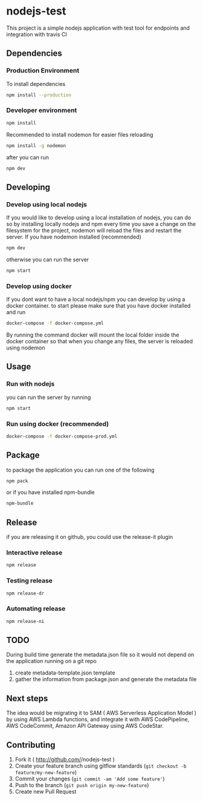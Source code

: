 # nodejs-test
This project is a simple nodejs application with test tool for endpoints and integration with travis CI

## Dependencies
### Production Environment
To install dependencies
```bash
npm install --production
```
### Developer environment
```bash
npm install
```
Recommended to install nodemon for easier files reloading
```bash
npm install -g nodemon
```
after you can run
```bash
npm dev
```


## Developing
### Develop using local nodejs
If you would like to develop using a local installation of nodejs, you can do so by installing locally nodejs and npm
every time you save a change on the filesystem for the project, nodemon will reload the files and restart the server.
If you have nodemon installed (recommended)
```bash
npm dev
```
otherwise you can run the server
```bash
npm start
```

### Develop using docker
If you dont want to have a local nodejs/npm you can develop by using a docker container.
to start please make sure that you have docker installed and run
```bash
docker-compose -f docker-compose.yml
```
By running the command docker will mount the local folder inside the docker container so that when you change any files,
the server is reloaded using nodemon

## Usage
### Run with nodejs
you can run the server by running
```bash
npm start
```
### Run using docker (recommended)
```bash
docker-compose -f docker-compose-prod.yml
```

## Package
to package the application you can run one of the following
```bash
npm pack
```
or if you have installed npm-bundle
```bash
npm-bundle
```
## Release
if you are releasing it on github, you could use the release-it plugin
### Interactive release
```bash
npm release
```
### Testing release
```bash
npm release-dr
```
### Automating release
```bash
npm release-ni
```

## TODO
During build time generate the metadata.json file so it would not depend on the application running on a git repo
1) create metadata-template.json template
2) gather the information from package.json and generate the metadata file

## Next steps
The idea would be migrating it to SAM ( AWS Serverless Application Model ) by using AWS Lambda functions, and integrate it with AWS CodePipeline, AWS CodeCommit, Amazon API Gateway using AWS CodeStar.

## Contributing

1. Fork it ( http://github.com/<my-github-username>/nodejs-test )
2. Create your feature branch using gitflow standards (`git checkout -b feature/my-new-feature`)
3. Commit your changes (`git commit -am 'Add some feature'`)
4. Push to the branch (`git push origin my-new-feature`)
5. Create new Pull Request
